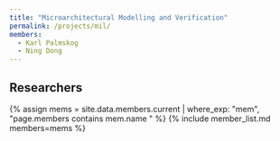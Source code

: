 ```yaml
---
title: "Microarchitectural Modelling and Verification"
permalink: /projects/mil/
members:
  - Karl Palmskog
  - Ning Dong
---
```

<h2>Researchers</h2>
{% assign mems = site.data.members.current | where_exp: "mem", "page.members contains mem.name " %}
{% include member_list.md members=mems %}

